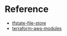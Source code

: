 # Reference

- [tfstate-file-store](https://app.terraform.io)  
- [terraform-aws-modules](https://github.com/terraform-aws-modules)